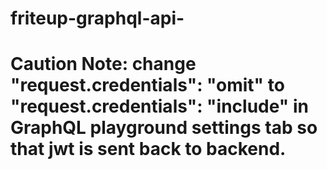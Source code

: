# friteup-graphql-api-

# Caution Note: change "request.credentials": "omit" to "request.credentials": "include" in GraphQL playground settings tab so that jwt is sent back to backend.
